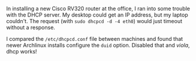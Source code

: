 In installing a new Cisco RV320 router at the office, I ran into some trouble
with the DHCP server. My desktop could get an IP address, but my laptop
couldn't. The request (with `sudo dhcpcd -d -4 eth0`) would just timeout
without a response.

I compared the `/etc/dhcpcd.conf` file between machines and found that newer
Archlinux installs configure the `duid` option. Disabled that and *viola*,
dhcp works!
